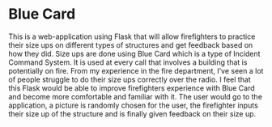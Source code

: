 # Blue Card
This is a web-application using Flask that will allow firefighters to practice their size ups on different types of structures and get feedback based on how they did. Size ups are done using Blue Card which is a type of Incident Command System. It is used at every call that involves a building that is potentially on fire. From my experience in the fire department, I’ve seen a lot of people struggle to do their size ups correctly over the radio. I feel that this Flask would be able to improve firefighters experience with Blue Card and become more comfortable and familiar with it. The user would go to the application, a picture is randomly chosen for the user, the firefighter inputs their size up of the structure and is finally given feedback on their size up.

